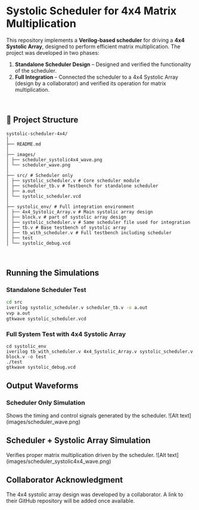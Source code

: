 # Systolic Scheduler for 4x4 Matrix Multiplication

This repository implements a **Verilog-based scheduler** for driving a **4x4 Systolic Array**, designed to perform efficient matrix multiplication.
The project was developed in two phases:
1. **Standalone Scheduler Design** – Designed and verified the functionality of the scheduler.
2. **Full Integration** – Connected the scheduler to a 4x4 Systolic Array (design by a collaborator) and verified its operation for matrix multiplication.

<br/>

## 📁 Project Structure
```
systolic-scheduler-4x4/
│
├── README.md 
│
├── images/ 
│ ├── scheduler_systolic4x4_wave.png
│ └── scheduler_wave.png
│
├── src/ # Scheduler only
│ ├── systolic_scheduler.v # Core scheduler module
│ ├── scheduler_tb.v # Testbench for standalone scheduler
│ ├── a.out
│ └── systolic_scheduler.vcd 
│
├── systolic_env/ # Full integration environment
│ ├── 4x4_Systolic_Array.v # Main systolic array design
│ ├── block.v # part of systolic array design
│ ├── systolic_scheduler.v # Same scheduler file used for integration
│ ├── tb.v # Base testbench of systolic array
│ ├── tb_with_scheduler.v # Full testbench including scheduler
│ ├── test 
│ └── systolic_debug.vcd 
```
<br/>

## Running the Simulations
### Standalone Scheduler Test

```bash
cd src
iverilog systolic_scheduler.v scheduler_tb.v -o a.out
vvp a.out
gtkwave systolic_scheduler.vcd
```

### Full System Test with 4x4 Systolic Array
```
cd systolic_env
iverilog tb_with_scheduler.v 4x4_Systolic_Array.v systolic_scheduler.v block.v -o test
./test
gtkwave systolic_debug.vcd
```

## Output Waveforms
### Scheduler Only Simulation
Shows the timing and control signals generated by the scheduler.
![Alt text] (images/scheduler_wave.png)

## Scheduler + Systolic Array Simulation
Verifies proper matrix multiplication driven by the scheduler.
![Alt text] (images/scheduler_systolic4x4_wave.png)

## Collaborator Acknowledgment
The 4x4 systolic array design was developed by a collaborator.
A link to their GitHub repository will be added once available.
